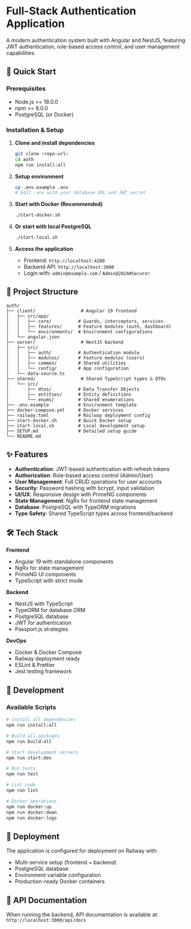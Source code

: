# Full-Stack Authentication Application

A modern authentication system built with Angular and NestJS, featuring JWT authentication, role-based access control, and user management capabilities.

## 🚀 Quick Start

### Prerequisites
- Node.js >= 18.0.0
- npm >= 8.0.0
- PostgreSQL (or Docker)

### Installation & Setup

1. **Clone and install dependencies**
   ```bash
   git clone <repo-url>
   cd auth
   npm run install:all
   ```

2. **Setup environment**
   ```bash
   cp .env.example .env
   # Edit .env with your database URL and JWT secret
   ```

3. **Start with Docker (Recommended)**
   ```bash
   ./start-docker.sh
   ```

4. **Or start with local PostgreSQL**
   ```bash
   ./start-local.sh
   ```

5. **Access the application**
   - Frontend: `http://localhost:4200`
   - Backend API: `http://localhost:3000`
   - Login with: `admin@example.com` / `Admin@2024#Secure!`

## 📁 Project Structure

```
auth/
├── client/                 # Angular 19 frontend
│   ├── src/app/
│   │   ├── core/          # Guards, interceptors, services
│   │   ├── features/      # Feature modules (auth, dashboard)
│   │   └── environments/  # Environment configurations
│   └── angular.json
├── server/                 # NestJS backend
│   ├── src/
│   │   ├── auth/          # Authentication module
│   │   ├── modules/       # Feature modules (users)
│   │   ├── common/        # Shared utilities
│   │   └── config/        # App configuration
│   └── data-source.ts
├── shared/                 # Shared TypeScript types & DTOs
│   └── src/
│       ├── dtos/          # Data Transfer Objects
│       ├── entities/      # Entity definitions
│       └── enums/         # Shared enumerations
├── .env.example           # Environment template
├── docker-compose.yml     # Docker services
├── railway.toml           # Railway deployment config
├── start-docker.sh        # Quick Docker setup
├── start-local.sh         # Local development setup
├── SETUP.md               # Detailed setup guide
└── README.md
```

## ✨ Features

- **Authentication**: JWT-based authentication with refresh tokens
- **Authorization**: Role-based access control (Admin/User)
- **User Management**: Full CRUD operations for user accounts
- **Security**: Password hashing with bcrypt, input validation
- **UI/UX**: Responsive design with PrimeNG components
- **State Management**: NgRx for frontend state management
- **Database**: PostgreSQL with TypeORM migrations
- **Type Safety**: Shared TypeScript types across frontend/backend

## 🛠️ Tech Stack

**Frontend**
- Angular 19 with standalone components
- NgRx for state management
- PrimeNG UI components
- TypeScript with strict mode

**Backend**
- NestJS with TypeScript
- TypeORM for database ORM
- PostgreSQL database
- JWT for authentication
- Passport.js strategies

**DevOps**
- Docker & Docker Compose
- Railway deployment ready
- ESLint & Prettier
- Jest testing framework

## 🔧 Development

### Available Scripts

```bash
# Install all dependencies
npm run install:all

# Build all packages
npm run build:all

# Start development servers
npm run start:dev

# Run tests
npm run test

# Lint code
npm run lint

# Docker operations
npm run docker:up
npm run docker:down
npm run docker:logs
```

## 🚀 Deployment

The application is configured for deployment on Railway with:
- Multi-service setup (frontend + backend)
- PostgreSQL database
- Environment variable configuration
- Production-ready Docker containers

## 📝 API Documentation

When running the backend, API documentation is available at:
`http://localhost:3000/api/docs`
